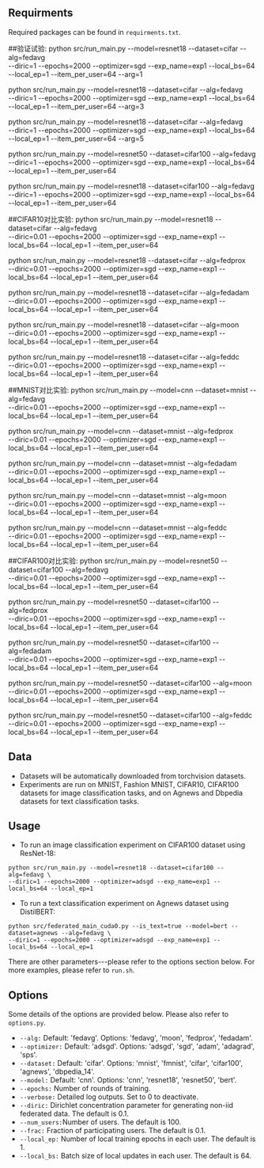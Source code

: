 
## Requirments
Required packages can be found in `requirments.txt`.

##验证试验:
python src/run_main.py --model=resnet18 --dataset=cifar --alg=fedavg \
--diric=1 --epochs=2000 --optimizer=sgd --exp_name=exp1 --local_bs=64 --local_ep=1 --item_per_user=64 --arg=1

python src/run_main.py --model=resnet18 --dataset=cifar --alg=fedavg \
--diric=1 --epochs=2000 --optimizer=sgd --exp_name=exp1 --local_bs=64 --local_ep=1 --item_per_user=64 --arg=3

python src/run_main.py --model=resnet18 --dataset=cifar --alg=fedavg \
--diric=1 --epochs=2000 --optimizer=sgd --exp_name=exp1 --local_bs=64 --local_ep=1 --item_per_user=64 --arg=5

python src/run_main.py --model=resnet50 --dataset=cifar100 --alg=fedavg \
--diric=1 --epochs=2000 --optimizer=sgd --exp_name=exp1 --local_bs=64 --local_ep=1 --item_per_user=64

python src/run_main.py --model=resnet18 --dataset=cifar100 --alg=fedavg \
--diric=1 --epochs=2000 --optimizer=sgd --exp_name=exp1 --local_bs=64 --local_ep=1 --item_per_user=64

##CIFAR10对比实验:
python src/run_main.py --model=resnet18 --dataset=cifar --alg=fedavg \
--diric=0.01 --epochs=2000 --optimizer=sgd --exp_name=exp1 --local_bs=64 --local_ep=1 --item_per_user=64

python src/run_main.py --model=resnet18 --dataset=cifar --alg=fedprox \
--diric=0.01 --epochs=2000 --optimizer=sgd --exp_name=exp1 --local_bs=64 --local_ep=1 --item_per_user=64

python src/run_main.py --model=resnet18 --dataset=cifar --alg=fedadam \
--diric=0.01 --epochs=2000 --optimizer=sgd --exp_name=exp1 --local_bs=64 --local_ep=1 --item_per_user=64

python src/run_main.py --model=resnet18 --dataset=cifar --alg=moon \
--diric=0.01 --epochs=2000 --optimizer=sgd --exp_name=exp1 --local_bs=64 --local_ep=1 --item_per_user=64

python src/run_main.py --model=resnet18 --dataset=cifar --alg=feddc \
--diric=0.01 --epochs=2000 --optimizer=sgd --exp_name=exp1 --local_bs=64 --local_ep=1 --item_per_user=64

##MNIST对比实验:
python src/run_main.py --model=cnn --dataset=mnist --alg=fedavg \
--diric=0.01 --epochs=2000 --optimizer=sgd --exp_name=exp1 --local_bs=64 --local_ep=1 --item_per_user=64

python src/run_main.py --model=cnn --dataset=mnist --alg=fedprox \
--diric=0.01 --epochs=2000 --optimizer=sgd --exp_name=exp1 --local_bs=64 --local_ep=1 --item_per_user=64

python src/run_main.py --model=cnn --dataset=mnist --alg=fedadam \
--diric=0.01 --epochs=2000 --optimizer=sgd --exp_name=exp1 --local_bs=64 --local_ep=1 --item_per_user=64

python src/run_main.py --model=cnn --dataset=mnist --alg=moon \
--diric=0.01 --epochs=2000 --optimizer=sgd --exp_name=exp1 --local_bs=64 --local_ep=1 --item_per_user=64

python src/run_main.py --model=cnn --dataset=mnist --alg=feddc \
--diric=0.01 --epochs=2000 --optimizer=sgd --exp_name=exp1 --local_bs=64 --local_ep=1 --item_per_user=64

##CIFAR100对比实验:
python src/run_main.py --model=resnet50 --dataset=cifar100 --alg=fedavg \
--diric=0.01 --epochs=2000 --optimizer=sgd --exp_name=exp1 --local_bs=64 --local_ep=1 --item_per_user=64

python src/run_main.py --model=resnet50 --dataset=cifar100 --alg=fedprox \
--diric=0.01 --epochs=2000 --optimizer=sgd --exp_name=exp1 --local_bs=64 --local_ep=1 --item_per_user=64

python src/run_main.py --model=resnet50 --dataset=cifar100 --alg=fedadam \
--diric=0.01 --epochs=2000 --optimizer=sgd --exp_name=exp1 --local_bs=64 --local_ep=1 --item_per_user=64

python src/run_main.py --model=resnet50 --dataset=cifar100 --alg=moon \
--diric=0.01 --epochs=2000 --optimizer=sgd --exp_name=exp1 --local_bs=64 --local_ep=1 --item_per_user=64

python src/run_main.py --model=resnet50 --dataset=cifar100 --alg=feddc \
--diric=0.01 --epochs=2000 --optimizer=sgd --exp_name=exp1 --local_bs=64 --local_ep=1 --item_per_user=64

## Data
* Datasets will be automatically downloaded from torchvision datasets.
* Experiments are run on MNIST, Fashion MNIST, CIFAR10, CIFAR100 datasets for image classification tasks, and on Agnews and Dbpedia datasets for text classification tasks.

## Usage
* To run an image classification experiment on CIFAR100 dataset using ResNet-18:
```
python src/run_main.py --model=resnet18 --dataset=cifar100 --alg=fedavg \
--diric=1 --epochs=2000 --optimizer=adsgd --exp_name=exp1 --local_bs=64 --local_ep=1 
```
* To run a text classification experiment on Agnews dataset using DistilBERT:
```
python src/federated_main_cuda0.py --is_text=true --model=bert --dataset=agnews --alg=fedavg \
--diric=1 --epochs=2000 --optimizer=adsgd --exp_name=exp1 --local_bs=64 --local_ep=1 
```
There are other parameters---please refer to the options section below.
For more examples, please refer to `run.sh`.

## Options
Some details of the options are provided below. Please also refer to ```options.py```.

* ```--alg:```  Default: 'fedavg'. Options: 'fedavg', 'moon', 'fedprox', 'fedadam'.
* ```--optimizer:```  Default: 'adsgd'. Options: 'adsgd', 'sgd', 'adam', 'adagrad', 'sps'.
* ```--dataset:```  Default: 'cifar'. Options: 'mnist', 'fmnist', 'cifar', 'cifar100', 'agnews', 'dbpedia_14'.
* ```--model:```    Default: 'cnn'. Options: 'cnn', 'resnet18', 'resnet50', 'bert'.
* ```--epochs:```   Number of rounds of training.
* ```--verbose:```  Detailed log outputs. Set to 0 to deactivate.
* ```--diric:```    Dirichlet concentration parameter for generating non-iid federated data. The default is 0.1.
* ```--num_users:```Number of users. The default is 100.
* ```--frac:```     Fraction of participating users. The default is 0.1.
* ```--local_ep:``` Number of local training epochs in each user. The default is 1.
* ```--local_bs:``` Batch size of local updates in each user. The default is 64.
